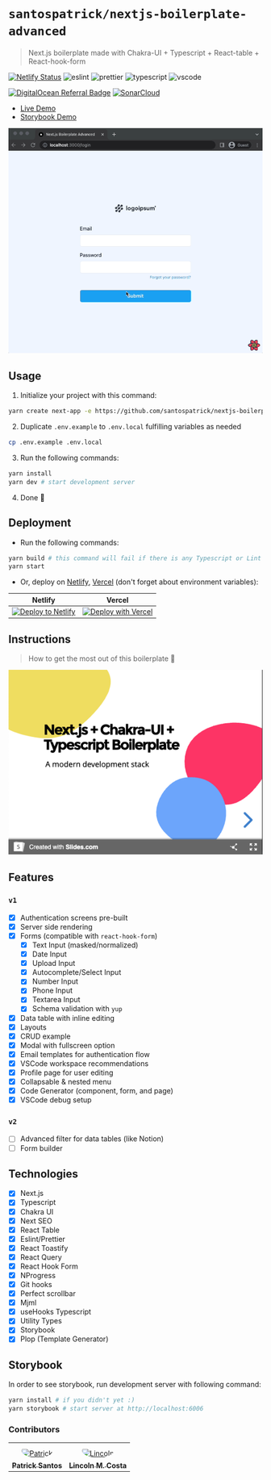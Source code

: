 # `santospatrick/nextjs-boilerplate-advanced`
> Next.js boilerplate made with Chakra-UI + Typescript + React-table + React-hook-form

[![Netlify Status](https://api.netlify.com/api/v1/badges/0e6e63e0-f1fe-44f0-baf2-253db63e4d79/deploy-status)](https://app.netlify.com/sites/sample-nextjs-app/deploys)
![eslint](https://img.shields.io/badge/eslint-3A33D1?style=flat&logo=eslint&logoColor=white)
![prettier](https://img.shields.io/badge/prettier-1A2C34?style=flat&logo=prettier&logoColor=F7BA3E)
![typescript](https://img.shields.io/badge/TypeScript-007ACC?style=flat&logo=typescript&logoColor=white)
![vscode](https://img.shields.io/badge/Visual_Studio_Code-0078D4?style=flat&logo=visual%20studio%20code&logoColor=white)

[![DigitalOcean Referral Badge](https://web-platforms.sfo2.digitaloceanspaces.com/WWW/Badge%203.svg)](https://www.digitalocean.com/?refcode=125ecf6a44b8&utm_campaign=Referral_Invite&utm_medium=Referral_Program&utm_source=badge)
[![SonarCloud](https://sonarcloud.io/images/project_badges/sonarcloud-white.svg)](https://sonarcloud.io/summary/new_code?id=santospatrick_nextjs-boilerplate-advanced)

- [Live Demo](https://sample-nextjs-app.santospatrick.com)
- [Storybook Demo](https://main--62e089a345749171c6216585.chromatic.com)

<img src="docs/preview.gif" width="576" />

## Usage

1. Initialize your project with this command:

```bash
yarn create next-app -e https://github.com/santospatrick/nextjs-boilerplate-advanced
```

2. Duplicate `.env.example` to `.env.local` fulfilling variables as needed
```bash
cp .env.example .env.local
```

3. Run the following commands:
```bash
yarn install
yarn dev # start development server
```

4. Done 🎉

## Deployment

- Run the following commands:
```bash
yarn build # this command will fail if there is any Typescript or Lint errors
yarn start
```

- Or, deploy on [Netlify](https://www.netlify.com/), [Vercel](https://vercel.com/) (don't forget about environment variables):

| Netlify | Vercel |
|---------|--------|
| [![Deploy to Netlify](https://www.netlify.com/img/deploy/button.svg)](https://app.netlify.com/start/deploy?repository=https://github.com/santospatrick/nextjs-boilerplate-advanced) | [![Deploy with Vercel](https://vercel.com/button)](https://vercel.com/new/clone?repository-url=https://github.com/santospatrick/nextjs-boilerplate-advanced) |

## Instructions
> How to get the most out of this boilerplate 🚀

[![Slides.com template presentation](docs/slides.png)](https://slides.com/santospatrick/nextjs-chakraui-typescript)

## Features

### `v1`
- [x] Authentication screens pre-built
- [x] Server side rendering
- [x] Forms (compatible with `react-hook-form`)
  - [x] Text Input (masked/normalized)
  - [x] Date Input
  - [x] Upload Input
  - [x] Autocomplete/Select Input
  - [x] Number Input
  - [x] Phone Input
  - [x] Textarea Input
  - [x] Schema validation with `yup`
- [x] Data table with inline editing
- [x] Layouts
- [x] CRUD example
- [x] Modal with fullscreen option
- [x] Email templates for authentication flow
- [x] VSCode workspace recommendations
- [x] Profile page for user editing
- [x] Collapsable & nested menu
- [x] Code Generator (component, form, and page)
- [X] VSCode debug setup

### `v2`
- [ ] Advanced filter for data tables (like Notion)
- [ ] Form builder

## Technologies
- [x] Next.js
- [x] Typescript
- [x] Chakra UI
- [x] Next SEO
- [x] React Table
- [x] Eslint/Prettier
- [x] React Toastify
- [x] React Query
- [x] React Hook Form
- [x] NProgress
- [x] Git hooks
- [x] Perfect scrollbar
- [x] Mjml
- [x] useHooks Typescript
- [x] Utility Types
- [x] Storybook
- [x] Plop (Template Generator)

## Storybook

In order to see storybook, run development server with following command:

```bash
yarn install # if you didn't yet :)
yarn storybook # start server at http://localhost:6006
```

### Contributors

<table>
<tr>
    <td align="center" style="word-wrap: break-word; width: 150.0; height: 150.0">
        <a href=https://github.com/santospatrick>
            <img src=https://avatars.githubusercontent.com/u/13510169?v=4 width="100;"  style="border-radius:50%;align-items:center;justify-content:center;overflow:hidden;padding-top:10px" alt=Patrick Santos/>
            <br />
            <sub style="font-size:14px"><b>Patrick Santos</b></sub>
        </a>
    </td>
    <td align="center" style="word-wrap: break-word; width: 150.0; height: 150.0">
        <a href=https://github.com/lincolncosta>
            <img src=https://avatars.githubusercontent.com/u/26147019?v=4 width="100;"  style="border-radius:50%;align-items:center;justify-content:center;overflow:hidden;padding-top:10px" alt=Lincoln M. Costa/>
            <br />
            <sub style="font-size:14px"><b>Lincoln M. Costa</b></sub>
        </a>
    </td>
</tr>
</table>
